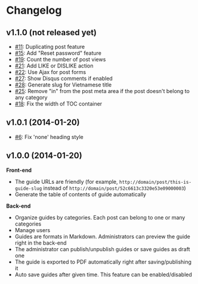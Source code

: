 # Changelog

## v1.1.0 (not released yet)

* [#11](https://github.com/nghuuphuoc/nodedesk/issues/11): Duplicating post feature
* [#15](https://github.com/nghuuphuoc/nodedesk/issues/15): Add "Reset password" feature
* [#19](https://github.com/nghuuphuoc/nodedesk/issues/19): Count the number of post views
* [#21](https://github.com/nghuuphuoc/nodedesk/issues/21): Add LIKE or DISLIKE action
* [#22](https://github.com/nghuuphuoc/nodedesk/issues/22): Use Ajax for post forms
* [#27](https://github.com/nghuuphuoc/nodedesk/issues/27): Show Disqus comments if enabled
* [#28](https://github.com/nghuuphuoc/nodedesk/issues/28): Generate slug for Vietnamese title
* [#25](https://github.com/nghuuphuoc/nodedesk/issues/25): Remove "in" from the post meta area if the post doesn't belong to any category
* [#18](https://github.com/nghuuphuoc/nodedesk/issues/18): Fix the width of TOC container

## v1.0.1 (2014-01-20)

* [#6](https://github.com/nghuuphuoc/nodedesk/issues/6): Fix 'none' heading style

## v1.0.0 (2014-01-20)

**Front-end**

* The guide URLs are friendly (for example, ```http://domain/post/this-is-guide-slug``` instead of ```http://domain/post/52c6613c3320e53e09000003```)
* Generate the table of contents of guide automatically

**Back-end**

* Organize guides by categories. Each post can belong to one or many categories
* Manage users
* Guides are formats in Markdown. Administrators can preview the guide right in the back-end
* The administrator can publish/unpublish guides or save guides as draft one
* The guide is exported to PDF automatically right after saving/publishing it
* Auto save guides after given time. This feature can be enabled/disabled
